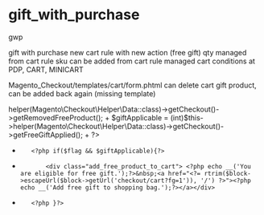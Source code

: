 # gift_with_purchase
gwp

gift with purchase
new cart rule with new action (free gift)
qty managed from cart rule
sku can be added from cart rule
managed cart conditions at PDP, CART, MINICART

Magento_Checkout/templates/cart/form.phtml
can delete cart gift product, can be added back again (missing template)
<?php
+        $flag = (int)$this->helper(Magento\Checkout\Helper\Data::class)->getCheckout()->getRemovedFreeProduct();
+        $giftApplicable = (int)$this->helper(Magento\Checkout\Helper\Data::class)->getCheckout()->getFreeGiftApplied();
+        ?>
+        <?php if($flag && $giftApplicable){?>
+            <div class="add_free_product_to_cart"> <?php echo __('You are eligible for free gift.');?>&nbsp;<a href="<?= rtrim($block->escapeUrl($block->getUrl('checkout/cart?fg=1')), '/') ?>"><?php echo __('Add free gift to shopping bag.');?></a></div>
+        <?php }?>

